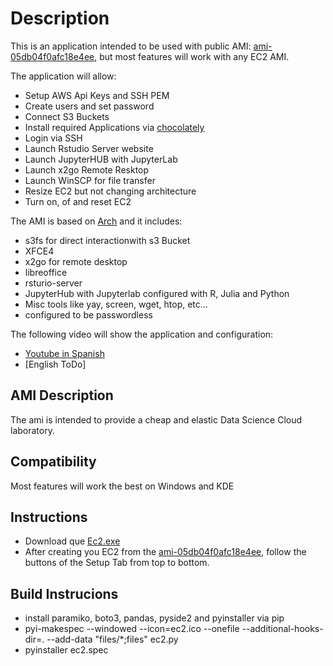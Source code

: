# Description

This is an application intended to be used with public AMI: [ami-05db04f0afc18e4ee](https://us-east-2.console.aws.amazon.com/ec2/v2/home?region=us-east-2#LaunchInstanceWizard:ami=ami-05db04f0afc18e4ee), but most features will work with any EC2 AMI.

The application will allow:
* Setup AWS Api Keys and SSH PEM
* Create users and set password
* Connect S3 Buckets
* Install required Applications via [chocolately](https://chocolatey.org/)
* Login via SSH
* Launch Rstudio Server website
* Launch JupyterHUB with JupyterLab
* Launch x2go Remote Resktop
* Launch WinSCP for file transfer
* Resize EC2 but not changing architecture
* Turn on, of and reset EC2

The AMI is based on [Arch](https://www.uplinklabs.net/projects/arch-linux-on-ec2/) and it includes:
* s3fs for direct interactionwith s3 Bucket
* XFCE4
* x2go for remote desktop
* libreoffice
* rsturio-server
* JupyterHub with Jupyterlab configured with R, Julia and Python
* Misc tools like yay, screen, wget, htop, etc...
* configured to be passwordless

The following video will show the application and configuration:
* [Youtube in Spanish](https://youtu.be/y-buVIKk3ME)
* [English ToDo]

## AMI Description

The ami is intended to provide a cheap and elastic Data Science Cloud laboratory.

## Compatibility

Most features will work the best on Windows and KDE

## Instructions

* Download que [Ec2.exe](https://s3.us-east-2.amazonaws.com/danielfm123-public/ec2.exe)
* After creating you EC2 from the [ami-05db04f0afc18e4ee](https://us-east-2.console.aws.amazon.com/ec2/v2/home?region=us-east-2#LaunchInstanceWizard:ami=ami-05db04f0afc18e4ee), follow the buttons of the Setup Tab from top to bottom.

## Build Instrucions

* install paramiko, boto3, pandas, pyside2 and pyinstaller via pip
* pyi-makespec  --windowed --icon=ec2.ico --onefile --additional-hooks-dir=. --add-data "files/*;files" ec2.py
* pyinstaller ec2.spec